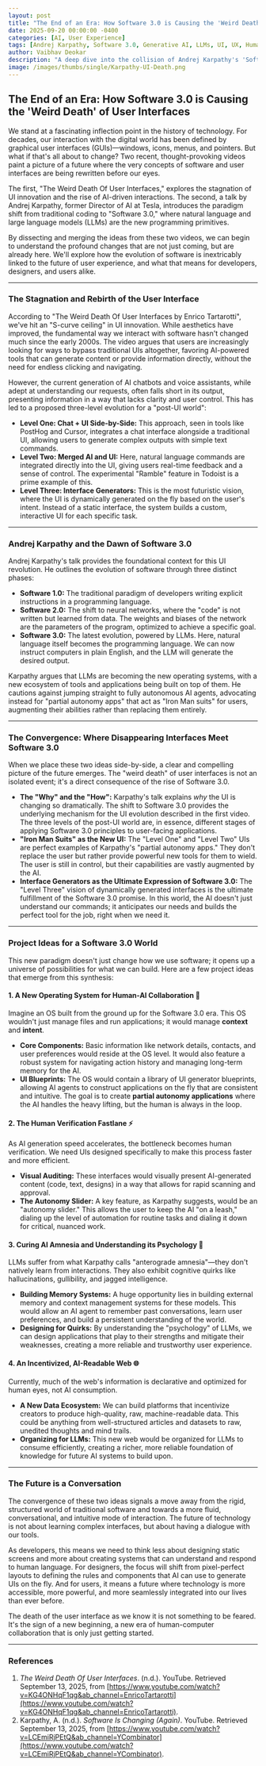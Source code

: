 ```yaml
---
layout: post
title: "The End of an Era: How Software 3.0 is Causing the 'Weird Death' of User Interfaces"
date: 2025-09-20 00:00:00 -0400
categories: [AI, User Experience]
tags: [Andrej Karpathy, Software 3.0, Generative AI, LLMs, UI, UX, Human-Computer Interaction, Future of Technology]
author: Vaibhav Deokar
description: "A deep dive into the collision of Andrej Karpathy's 'Software 3.0' and the impending 'death' of traditional user interfaces, exploring what this means for the future of how we interact with technology."
image: /images/thumbs/single/Karpathy-UI-Death.png
---
```


## The End of an Era: How Software 3.0 is Causing the 'Weird Death' of User Interfaces

We stand at a fascinating inflection point in the history of technology. For decades, our interaction with the digital world has been defined by graphical user interfaces (GUIs)—windows, icons, menus, and pointers. But what if that's all about to change? Two recent, thought-provoking videos paint a picture of a future where the very concepts of software and user interfaces are being rewritten before our eyes.

The first, "The Weird Death Of User Interfaces," explores the stagnation of UI innovation and the rise of AI-driven interactions. The second, a talk by Andrej Karpathy, former Director of AI at Tesla, introduces the paradigm shift from traditional coding to "Software 3.0," where natural language and large language models (LLMs) are the new programming primitives.

By dissecting and merging the ideas from these two videos, we can begin to understand the profound changes that are not just coming, but are already here. We'll explore how the evolution of software is inextricably linked to the future of user experience, and what that means for developers, designers, and users alike.

---

### The Stagnation and Rebirth of the User Interface

According to "The Weird Death Of User Interfaces by Enrico Tartarotti", we've hit an "S-curve ceiling" in UI innovation. While aesthetics have improved, the fundamental way we interact with software hasn't changed much since the early 2000s. The video argues that users are increasingly looking for ways to bypass traditional UIs altogether, favoring AI-powered tools that can generate content or provide information directly, without the need for endless clicking and navigating.

However, the current generation of AI chatbots and voice assistants, while adept at understanding our requests, often falls short in its output, presenting information in a way that lacks clarity and user control. This has led to a proposed three-level evolution for a "post-UI world":

* **Level One: Chat + UI Side-by-Side:** This approach, seen in tools like PostHog and Cursor, integrates a chat interface alongside a traditional UI, allowing users to generate complex outputs with simple text commands.
* **Level Two: Merged AI and UI:** Here, natural language commands are integrated directly into the UI, giving users real-time feedback and a sense of control. The experimental "Ramble" feature in Todoist is a prime example of this.
* **Level Three: Interface Generators:** This is the most futuristic vision, where the UI is dynamically generated on the fly based on the user's intent. Instead of a static interface, the system builds a custom, interactive UI for each specific task.

---

### Andrej Karpathy and the Dawn of Software 3.0

Andrej Karpathy's talk provides the foundational context for this UI revolution. He outlines the evolution of software through three distinct phases:

* **Software 1.0:** The traditional paradigm of developers writing explicit instructions in a programming language.
* **Software 2.0:** The shift to neural networks, where the "code" is not written but learned from data. The weights and biases of the network are the parameters of the program, optimized to achieve a specific goal.
* **Software 3.0:** The latest evolution, powered by LLMs. Here, natural language itself becomes the programming language. We can now instruct computers in plain English, and the LLM will generate the desired output.

Karpathy argues that LLMs are becoming the new operating systems, with a new ecosystem of tools and applications being built on top of them. He cautions against jumping straight to fully autonomous AI agents, advocating instead for "partial autonomy apps" that act as "Iron Man suits" for users, augmenting their abilities rather than replacing them entirely.

---

### The Convergence: Where Disappearing Interfaces Meet Software 3.0

When we place these two ideas side-by-side, a clear and compelling picture of the future emerges. The "weird death" of user interfaces is not an isolated event; it's a direct consequence of the rise of Software 3.0.

* **The "Why" and the "How":** Karpathy's talk explains *why* the UI is changing so dramatically. The shift to Software 3.0 provides the underlying mechanism for the UI evolution described in the first video. The three levels of the post-UI world are, in essence, different stages of applying Software 3.0 principles to user-facing applications.
* **"Iron Man Suits" as the New UI:** The "Level One" and "Level Two" UIs are perfect examples of Karpathy's "partial autonomy apps." They don't replace the user but rather provide powerful new tools for them to wield. The user is still in control, but their capabilities are vastly augmented by the AI.
* **Interface Generators as the Ultimate Expression of Software 3.0:** The "Level Three" vision of dynamically generated interfaces is the ultimate fulfillment of the Software 3.0 promise. In this world, the AI doesn't just understand our commands; it anticipates our needs and builds the perfect tool for the job, right when we need it.

---

### Project Ideas for a Software 3.0 World

This new paradigm doesn't just change how we use software; it opens up a universe of possibilities for what we can build. Here are a few project ideas that emerge from this synthesis:

#### 1. A New Operating System for Human-AI Collaboration 🧠

Imagine an OS built from the ground up for the Software 3.0 era. This OS wouldn't just manage files and run applications; it would manage **context** and **intent**.

* **Core Components:** Basic information like network details, contacts, and user preferences would reside at the OS level. It would also feature a robust system for navigating action history and managing long-term memory for the AI.
* **UI Blueprints:** The OS would contain a library of UI generator blueprints, allowing AI agents to construct applications on the fly that are consistent and intuitive. The goal is to create **partial autonomy applications** where the AI handles the heavy lifting, but the human is always in the loop.

#### 2. The Human Verification Fastlane ⚡

As AI generation speed accelerates, the bottleneck becomes human verification. We need UIs designed specifically to make this process faster and more efficient.

* **Visual Auditing:** These interfaces would visually present AI-generated content (code, text, designs) in a way that allows for rapid scanning and approval.
* **The Autonomy Slider:** A key feature, as Karpathy suggests, would be an "autonomy slider." This allows the user to keep the AI "on a leash," dialing up the level of automation for routine tasks and dialing it down for critical, nuanced work.

#### 3. Curing AI Amnesia and Understanding its Psychology 🧩

LLMs suffer from what Karpathy calls "anterograde amnesia"—they don't natively learn from interactions. They also exhibit cognitive quirks like hallucinations, gullibility, and jagged intelligence.

* **Building Memory Systems:** A huge opportunity lies in building external memory and context management systems for these models. This would allow an AI agent to remember past conversations, learn user preferences, and build a persistent understanding of the world.
* **Designing for Quirks:** By understanding the "psychology" of LLMs, we can design applications that play to their strengths and mitigate their weaknesses, creating a more reliable and trustworthy user experience.

#### 4. An Incentivized, AI-Readable Web 🌐

Currently, much of the web's information is declarative and optimized for human eyes, not AI consumption.

* **A New Data Ecosystem:** We can build platforms that incentivize creators to produce high-quality, raw, machine-readable data. This could be anything from well-structured articles and datasets to raw, unedited thoughts and mind trails.
* **Organizing for LLMs:** This new web would be organized for LLMs to consume efficiently, creating a richer, more reliable foundation of knowledge for future AI systems to build upon.

---

### The Future is a Conversation

The convergence of these two ideas signals a move away from the rigid, structured world of traditional software and towards a more fluid, conversational, and intuitive mode of interaction. The future of technology is not about learning complex interfaces, but about having a dialogue with our tools.

As developers, this means we need to think less about designing static screens and more about creating systems that can understand and respond to human language. For designers, the focus will shift from pixel-perfect layouts to defining the rules and components that AI can use to generate UIs on the fly. And for users, it means a future where technology is more accessible, more powerful, and more seamlessly integrated into our lives than ever before.

The death of the user interface as we know it is not something to be feared. It's the sign of a new beginning, a new era of human-computer collaboration that is only just getting started.

---

### References

1.  *The Weird Death Of User Interfaces*. (n.d.). YouTube. Retrieved September 13, 2025, from [https://www.youtube.com/watch?v=KG4ONHqF1qg&ab_channel=EnricoTartarotti](https://www.youtube.com/watch?v=KG4ONHqF1qg&ab_channel=EnricoTartarotti).
2.  Karpathy, A. (n.d.). *Software Is Changing (Again)*. YouTube. Retrieved September 13, 2025, from [https://www.youtube.com/watch?v=LCEmiRjPEtQ&ab_channel=YCombinator](https://www.youtube.com/watch?v=LCEmiRjPEtQ&ab_channel=YCombinator).
